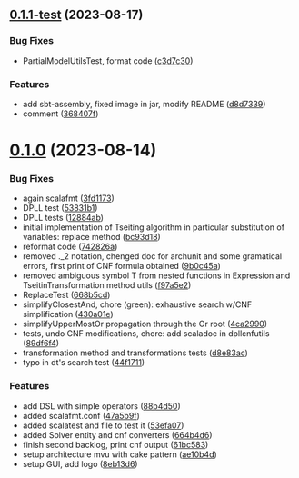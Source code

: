 ## [0.1.1-test](https://github.com/Mala1180/PPS-22-satify/compare/v0.1.0...v0.1.1-test) (2023-08-17)


### Bug Fixes

* PartialModelUtilsTest, format code ([c3d7c30](https://github.com/Mala1180/PPS-22-satify/commit/c3d7c30df61b30dfab9bdaac2a3c82391af94bd9))


### Features

* add sbt-assembly, fixed image in jar, modify README ([d8d7339](https://github.com/Mala1180/PPS-22-satify/commit/d8d7339d9052d7c5d5cc008f0fb90c8e48618a47))
* comment ([368407f](https://github.com/Mala1180/PPS-22-satify/commit/368407f9380605ffcdb580920c37012b85bf2c50))



# [0.1.0](https://github.com/Mala1180/PPS-22-satify/compare/47a5b9fb00c7757cf5a6520fe326cc164dfefd38...v0.1.0) (2023-08-14)


### Bug Fixes

* again scalafmt ([3fd1173](https://github.com/Mala1180/PPS-22-satify/commit/3fd1173279691211cc1488ec2f02a74873b43491))
* DPLL test ([53831b1](https://github.com/Mala1180/PPS-22-satify/commit/53831b15fb769ba8d39a625f2dac9d75a5945d67))
* DPLL tests ([12884ab](https://github.com/Mala1180/PPS-22-satify/commit/12884ab36bcb1309c1cabfa00a23af2eafde0b40))
* initial implementation of Tseiting algorithm in particular substitution of variables: replace method ([bc93d18](https://github.com/Mala1180/PPS-22-satify/commit/bc93d189bec938fea862dfdf8dd785b530dcefa6))
* reformat code ([742826a](https://github.com/Mala1180/PPS-22-satify/commit/742826a4611352311be2d749b576e78bd5fea0d2))
* removed ._2 notation, chenged doc for archunit and some gramatical errors, first print of CNF formula obtained ([9b0c45a](https://github.com/Mala1180/PPS-22-satify/commit/9b0c45aad56d8e9afe44b147a4ba7627d48d278c))
* removed ambiguous symbol T from nested functions in Expression and TseitinTransformation method utils ([f97a5e2](https://github.com/Mala1180/PPS-22-satify/commit/f97a5e209ab0607002bf035b004b0ebc5d70d528))
* ReplaceTest ([668b5cd](https://github.com/Mala1180/PPS-22-satify/commit/668b5cdc1acdb0f581a09fb03ef38cb4ae66a8ba))
* simplifyClosestAnd, chore (green): exhaustive search w/CNF simplification ([430a01e](https://github.com/Mala1180/PPS-22-satify/commit/430a01e9f3f96eba89db7ef509979304c8a3c33e))
* simplifyUpperMostOr propagation through the Or root ([4ca2990](https://github.com/Mala1180/PPS-22-satify/commit/4ca299037752ad8ad196352bd84d7ca95ee93e4c))
* tests, undo CNF modifications, chore: add scaladoc in dpllcnfutils ([89df6f4](https://github.com/Mala1180/PPS-22-satify/commit/89df6f4b0a8c0c655965f43af547e3566925f181))
* transformation method and transformations tests ([d8e83ac](https://github.com/Mala1180/PPS-22-satify/commit/d8e83ac96e8476b0feb7f84839f68f2a4292e24e))
* typo in dt's search test ([44f1711](https://github.com/Mala1180/PPS-22-satify/commit/44f1711e910ace303ab1858e0703db40c379a9b9))


### Features

* add DSL with simple operators ([88b4d50](https://github.com/Mala1180/PPS-22-satify/commit/88b4d50034c011b5d9167c3269c8fac0b8190a95))
* added scalafmt.conf ([47a5b9f](https://github.com/Mala1180/PPS-22-satify/commit/47a5b9fb00c7757cf5a6520fe326cc164dfefd38))
* added scalatest and file to test it ([53efa07](https://github.com/Mala1180/PPS-22-satify/commit/53efa072e1716f40862f5e980154a578c0133e4f))
* added Solver entity and cnf converters ([664b4d6](https://github.com/Mala1180/PPS-22-satify/commit/664b4d603a7d4d71b08606bf7e0825aa9f2a8985))
* finish second backlog, print cnf output ([61bc583](https://github.com/Mala1180/PPS-22-satify/commit/61bc5833512c34d8b7ae9307ad1750bfbb54d1d9))
* setup architecture mvu with cake pattern ([ae10b4d](https://github.com/Mala1180/PPS-22-satify/commit/ae10b4d2687bf2ccacedba3c1c7c5f14251434c2))
* setup GUI, add logo ([8eb13d6](https://github.com/Mala1180/PPS-22-satify/commit/8eb13d66192b930361713d18f675cb4c3db1583e))



